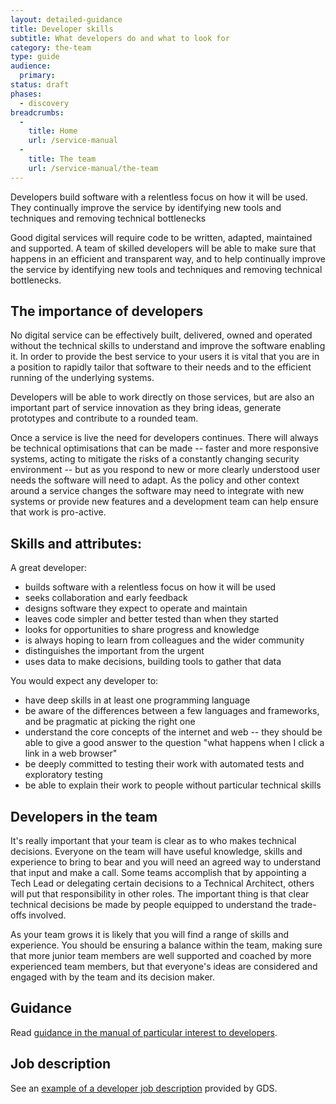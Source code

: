 ```yaml
---
layout: detailed-guidance
title: Developer skills
subtitle: What developers do and what to look for
category: the-team
type: guide
audience:
  primary:
status: draft
phases:
  - discovery
breadcrumbs:
  -
    title: Home
    url: /service-manual
  -
    title: The team
    url: /service-manual/the-team
---
```


Developers build software with a relentless focus on how it will be used. They continually improve the service by identifying new tools and techniques and removing technical bottlenecks

Good digital services will require code to be written, adapted, maintained and supported. A team of skilled developers will be able to make sure that happens in an efficient and transparent way, and to help continually improve the service by identifying new tools and techniques and removing technical bottlenecks.

## The importance of developers

No digital service can be effectively built, delivered, owned and operated without the technical skills to understand and improve the software enabling it. In order to provide the best service to your users it is vital that you are in a position to rapidly tailor that software to their needs and to the efficient running of the underlying systems.

Developers will be able to work directly on those services, but are also an important part of service innovation as they bring ideas, generate prototypes and contribute to a rounded team. 

Once a service is live the need for developers continues. There will always be technical optimisations that can be made -- faster and more responsive systems, acting to mitigate the risks of a constantly changing security environment -- but as you respond to new or more clearly understood user needs the software will need to adapt. As the policy and other context around a service changes the software may need to integrate with new systems or provide new features and a development team can help ensure that work is pro-active.

## Skills and attributes:

A great developer:

* builds software with a relentless focus on how it will be used
* seeks collaboration and early feedback
* designs software they expect to operate and maintain
* leaves code simpler and better tested than when they started
* looks for opportunities to share progress and knowledge
* is always hoping to learn from colleagues and the wider community
* distinguishes the important from the urgent
* uses data to make decisions, building tools to gather that data

You would expect any developer to:

* have deep skills in at least one programming language
* be aware of the differences between a few languages and frameworks, and be pragmatic at picking the right one
* understand the core concepts of the internet and web -- they should be able to give a good answer to the question "what happens when I click a link in a web browser"
* be deeply committed to testing their work with automated tests and exploratory testing
* be able to explain their work to people without particular technical skills

## Developers in the team

It's really important that your team is clear as to who makes technical decisions. Everyone on the team will have useful knowledge, skills and experience to bring to bear and you will need an agreed way to understand that input and make a call. Some teams accomplish that by appointing a Tech Lead or delegating certain decisions to a Technical Architect, others will put that responsibility in other roles. The important thing is that clear technical decisions be made by people equipped to understand the trade-offs involved.

As your team grows it is likely that you will find a range of skills and experience. You should be ensuring a balance within the team, making sure that more junior team members are well supported and coached by more experienced team members, but that everyone's ideas are considered and engaged with by the team and its decision maker.

## Guidance

Read [guidance in the manual of particular interest to developers](/service-manual/developers).

## Job description

See an [example of a developer job description](/service-manual/the-team/developer-jd.html) provided by GDS.
